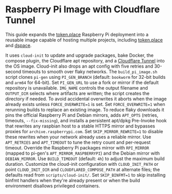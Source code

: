 # Raspberry Pi Image with Cloudflare Tunnel

This guide expands the
[token.place](https://github.com/futuroptimist/token.place) Raspberry Pi
deployment into a reusable image capable of hosting multiple projects, including
[token.place](https://github.com/futuroptimist/token.place) and
[dspace](https://github.com/democratizedspace/dspace).

It uses `cloud-init` to update and upgrade packages, bake Docker, the compose
plugin, the Cloudflare apt repository, and a
[Cloudflare Tunnel](https://developers.cloudflare.com/cloudflare-one/connections/connect-apps/)
into the OS image. Cloud-init also drops an apt config with five retries and
30-second timeouts to smooth over flaky networks.
The `build_pi_image.sh` script clones `pi-gen` using
`PI_GEN_BRANCH` (default: `bookworm` for 32-bit builds and `arm64` for
64-bit). Set `PI_GEN_URL` to use a fork or mirror if the default repository is
unavailable. `IMG_NAME` controls the output filename and `OUTPUT_DIR` selects
where artifacts are written; the script creates the directory if needed. To avoid
accidental overwrites it aborts when the image already exists unless
`FORCE_OVERWRITE=1` is set. Set `FORCE_OVERWRITE=1` when rerunning builds to
replace an existing image. To reduce flaky downloads it pins the official
Raspberry Pi and Debian mirrors, adds `APT_OPTS` (retries, timeouts,
`--fix-missing`), and installs a persistent apt/dpkg Pre-Invoke hook that rewrites
any raspbian host to a stable HTTPS mirror and bypasses proxies for
`archive.raspberrypi.com`. Set `SKIP_MIRROR_REWRITE=1` to disable these rewrites
when your network already uses a reliable mirror. Use `APT_RETRIES` and
`APT_TIMEOUT` to tune the retry count and per-request timeout. Override the
Raspberry Pi packages mirror with `RPI_MIRROR` (mapped to pi-gen's
`APT_MIRROR_RASPBERRYPI`) and the Debian mirror with `DEBIAN_MIRROR`. Use
`BUILD_TIMEOUT` (default: `4h`) to adjust the maximum build duration. Customize
the cloud-init configuration with `CLOUD_INIT_PATH` or point `CLOUD_INIT_DIR` and
`CLOUDFLARED_COMPOSE_PATH` at alternate files; the defaults read from
`scripts/cloud-init/`. Set `SKIP_BINFMT=1` to skip installing binfmt handlers when
they're already present or when the build environment disallows privileged
containers.

